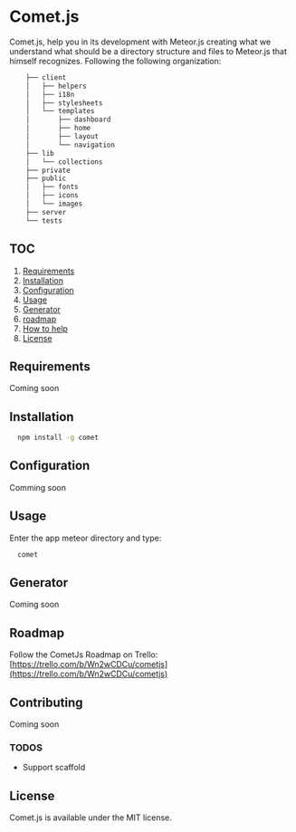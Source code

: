 Comet.js
=======

Comet.js, help you in its development with Meteor.js creating what we understand what should be a directory structure and files to Meteor.js that himself recognizes. Following the following organization:

```sh
	├── client
	│   ├── helpers
	│   ├── i18n
	│   ├── stylesheets
	│   └── templates
	│       ├── dashboard
	│       ├── home
	│       ├── layout
	│       └── navigation
	├── lib
	│   └── collections
	├── private
	├── public
	│   ├── fonts
	│   ├── icons
	│   └── images
	├── server
	└── tests
```

## TOC
  1. [Requirements](#requirements)
  2. [Installation](#installation)
  3. [Configuration](#configuration)
  4. [Usage](#usage)
  5. [Generator](#generator)
  5. [roadmap](#roadmap)
  6. [How to help](#contributing)
  7. [License](#license)

## Requirements
Coming soon

## Installation
```sh
  npm install -g comet
```

## Configuration
Comming soon

## Usage
Enter the app meteor directory and type:
```sh
  comet
```

## Generator
Coming soon

## Roadmap
Follow the CometJs Roadmap on Trello:
[https://trello.com/b/Wn2wCDCu/cometjs](https://trello.com/b/Wn2wCDCu/cometjs)

## Contributing
Coming soon

### TODOS ###

* Support scaffold

## License
Comet.js is available under the MIT license.
